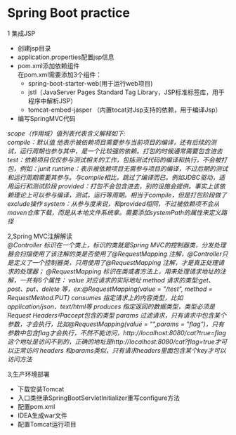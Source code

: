 # Spring Boot practice

1 集成JSP 
* 创建jsp目录
* application.properties配置jsp信息
* pom.xml添加依赖组件  
    在pom.xml需要添加3个组件：
    * spring-boot-starter-web(用于运行web项目)
    * jstl（JavaServer Pages Standard Tag Library，JSP标准标签库，用于程序中解析JSP）
    * tomcat-embed-jasper （内置tocat对Jsp支持的依赖，用于编译Jsp）
* 编写SpringMVC代码

*scope（作用域）值列表代表含义解释如下:   
    compile：默认值 他表示被依赖项目需要参与当前项目的编译，还有后续的测试，运行周期也参与其中，是一个比较强的依赖。打包的时候通常需要包含进去
    test：依赖项目仅仅参与测试相关的工作，包括测试代码的编译和执行，不会被打包，例如：junit
    runtime：表示被依赖项目无需参与项目的编译，不过后期的测试和运行周期需要其参与。与compile相比，跳过了编译而已。例如JDBC驱动，适用运行和测试阶段
    provided：打包不会包含进去，别的设施会提供。事实上该依赖理论上可以参与编译，测试，运行等周期。相当于compile，但是打包阶段做了exclude操作
    system：从参与度来说，和provided相同，不过被依赖项不会从maven仓库下载，而是从本地文件系统拿。需要添加systemPath的属性来定义路径*

2,Spring MVC注解解读  
    *@Controller 标识在一个类上，标识的类就是Spring MVC的控制器类，分发处理器会扫描使用了该注解的类是否使用了@RequestMapping 注解，@Controller只是定义了一个控制器类，只用使用了@RequestMapping 注解，才是真正处理请求的处理器；
    @RequestMapping 标识在类或者方法上，用来处理请求地址的注解，一共有6个属性：
        value 对应请求的实际地址
        method 请求的类型:get、post、put、delete 等，ex:@RequestMapping(value = "/test", method = RequestMethod.PUT)
        consumes 指定请求上的内容类型，比如application/json、text/html等
        produces 指定返回的数据类型，类型必须是Request Headers中accept包含的类型
        params 过滤请求，只有请求中包含某个参数，才会执行，比如@RequestMapping(value = "",params = "flag")，只有参数中包含flag才会执行，不然不能访问，http://localhost:8080/cat?true=flag这个地址是访问不到的，正确的地址是http://localhost:8080/cat?flag=true才可以正常访问
        headers 和params类似，只有请求headers里面包含某个key才可以访问方法*

  

3,生产环境部署    

*  下载安装Tomcat
*  入口类继承SpringBootServletInitializer重写configure方法
*  配置pom.xml
*  IDEA生成war文件
*  配置Tomcat运行项目
